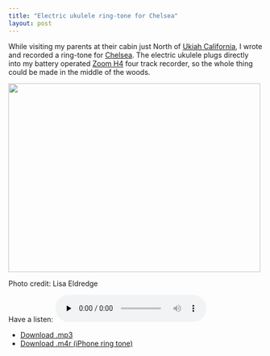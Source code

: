 ```yaml
---
title: "Electric ukulele ring-tone for Chelsea"
layout: post
---
```


While visiting my parents at their cabin just North of <a href="http://en.wikipedia.org/wiki/Ukiah,_California">Ukiah California</a>, I wrote and recorded a ring-tone for <a href="http://www.chelseahollow.com">Chelsea</a>. The electric ukulele plugs directly into my battery operated <a href="{{ site.url }}/blog/in-dixie-land-where-i-was-born/">Zoom H4</a> four track recorder, so the whole thing could be made in the middle of the woods.

<a href="{{ site.url }}/uploads/2010/09/PICT0483.jpg"><img src="{{ site.url }}/uploads/2010/09/PICT0483-500x375.jpg" alt="" title="Reeves Canyon" width="500" height="375" class="alignnone size-large wp-image-869" /></a>

Photo credit: Lisa Eldredge

Have a listen: <audio id="wp_mep_13" src="{{ site.url }}/uploads/2010/09/Forest-Dreams-of-Chelsea.mp3" type="audio/mp3"    controls="controls" preload="none"  > </audio>

- <a href='{{ site.url }}/uploads/2010/09/Forest-Dreams-of-Chelsea.mp3'>Download .mp3</a>
- <a href='{{ site.url }}/uploads/2010/09/Forest-Dreams-of-Chelsea.m4r'>Download .m4r (iPhone ring tone)</a>
